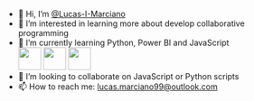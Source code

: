 - 👋 Hi, I’m [@Lucas-I-Marciano](https://github.com/Lucas-I-Marciano)
- 👀 I’m interested in learning more about develop collaborative programming
- 🌱 I’m currently learning Python, Power BI and JavaScript<br> <img loading="lazy" src="https://cdn.jsdelivr.net/gh/devicons/devicon@latest/icons/javascript/javascript-original.svg" width="40" height="40"/> <img loading="lazy" src="https://cdn.jsdelivr.net/gh/devicons/devicon@latest/icons/python/python-original.svg" width="40" height="40"/> <img loading="lazy" src="https://cdn.jsdelivr.net/gh/devicons/devicon@latest/icons/python/python-original.svg" width="40" height="40"/>
- 💞️ I’m looking to collaborate on JavaScript or Python scripts
- 📫 How to reach me: lucas.marciano99@outlook.com

<!---
Lucas-I-Marciano/Lucas-I-Marciano is a ✨ special ✨ repository because its `README.md` (this file) appears on your GitHub profile.
You can click the Preview link to take a look at your changes.
--->
